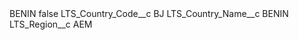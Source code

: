 <?xml version="1.0" encoding="UTF-8"?>
<CustomMetadata xmlns="http://soap.sforce.com/2006/04/metadata" xmlns:xsi="http://www.w3.org/2001/XMLSchema-instance" xmlns:xsd="http://www.w3.org/2001/XMLSchema">
    <label>BENIN</label>
    <protected>false</protected>
    <values>
        <field>LTS_Country_Code__c</field>
        <value xsi:type="xsd:string">BJ</value>
    </values>
    <values>
        <field>LTS_Country_Name__c</field>
        <value xsi:type="xsd:string">BENIN</value>
    </values>
    <values>
        <field>LTS_Region__c</field>
        <value xsi:type="xsd:string">AEM</value>
    </values>
</CustomMetadata>
